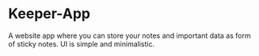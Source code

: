 # Keeper-App
A website app where you can store your notes and important data as form of sticky notes.
UI is simple and minimalistic.
